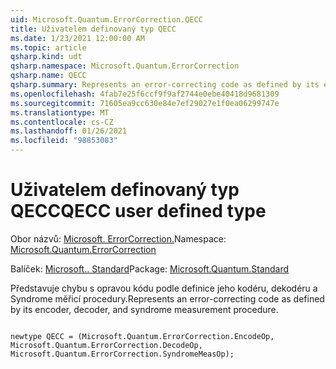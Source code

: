 ```yaml
---
uid: Microsoft.Quantum.ErrorCorrection.QECC
title: Uživatelem definovaný typ QECC
ms.date: 1/23/2021 12:00:00 AM
ms.topic: article
qsharp.kind: udt
qsharp.namespace: Microsoft.Quantum.ErrorCorrection
qsharp.name: QECC
qsharp.summary: Represents an error-correcting code as defined by its encoder, decoder, and syndrome measurement procedure.
ms.openlocfilehash: 4fab7e25f6ccf9f9af2744e0ebe40418d9681309
ms.sourcegitcommit: 71605ea9cc630e84e7ef29027e1f0ea06299747e
ms.translationtype: MT
ms.contentlocale: cs-CZ
ms.lasthandoff: 01/26/2021
ms.locfileid: "98853083"
---
```

# <a name="qecc-user-defined-type"></a><span data-ttu-id="ee315-102">Uživatelem definovaný typ QECC</span><span class="sxs-lookup"><span data-stu-id="ee315-102">QECC user defined type</span></span>

<span data-ttu-id="ee315-103">Obor názvů: [Microsoft. ErrorCorrection.](xref:Microsoft.Quantum.ErrorCorrection)</span><span class="sxs-lookup"><span data-stu-id="ee315-103">Namespace: [Microsoft.Quantum.ErrorCorrection](xref:Microsoft.Quantum.ErrorCorrection)</span></span>

<span data-ttu-id="ee315-104">Balíček: [Microsoft.. Standard](https://nuget.org/packages/Microsoft.Quantum.Standard)</span><span class="sxs-lookup"><span data-stu-id="ee315-104">Package: [Microsoft.Quantum.Standard](https://nuget.org/packages/Microsoft.Quantum.Standard)</span></span>


<span data-ttu-id="ee315-105">Představuje chybu s opravou kódu podle definice jeho kodéru, dekodéru a Syndrome měřicí procedury.</span><span class="sxs-lookup"><span data-stu-id="ee315-105">Represents an error-correcting code as defined by its encoder, decoder, and syndrome measurement procedure.</span></span>

```qsharp

newtype QECC = (Microsoft.Quantum.ErrorCorrection.EncodeOp, Microsoft.Quantum.ErrorCorrection.DecodeOp, Microsoft.Quantum.ErrorCorrection.SyndromeMeasOp);
```

